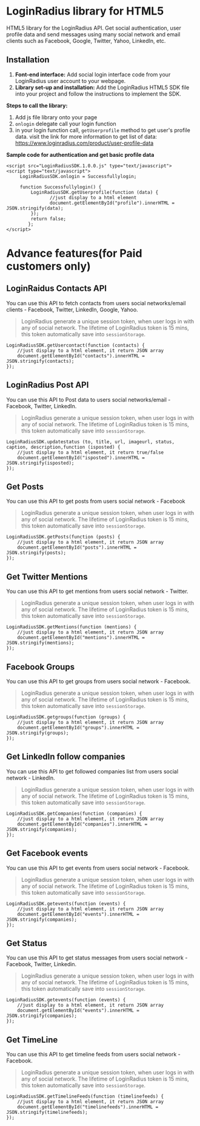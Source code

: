 LoginRadius library for HTML5
=====
HTML5 library for the LoginRadius API. Get social authentication, user profile data and send messages using many social network and email clients such as Facebook, Google, Twitter, Yahoo, LinkedIn, etc.

Installation
----
 1. **Font-end interface:** Add social login interface code from your LoginRadius user account to your webpage.
 3. **Library set-up and installation:** Add the LoginRadius HTML5 SDK file into your project and follow the instructions to implement the SDK.

**Steps to call the library:**

 1. Add js file library onto your page
 2. `onlogin` delegate call your login function
 3. in your login function call, `getUserprofile` method to get user's profile data. visit the link for more information to get list of data: https://www.loginradius.com/product/user-profile-data


**Sample code for authentication and get basic profile data**

    <script src="LoginRadiusSDK.1.0.0.js" type="text/javascript">
    <script type="text/javascript">
         LoginRadiusSDK.onlogin = Successfullylogin;
    
         function Successfullylogin() {
             LoginRadiusSDK.getUserprofile(function (data) {
                    //just display to a html element 
                    document.getElementById("profile").innerHTML = JSON.stringify(data);
             });
             return false;
            };    
    </script>

Advance features(for Paid customers only)
====

LoginRaidus Contacts API
----

You can use this API to fetch contacts from users social networks/email clients - Facebook, Twitter, LinkedIn, Google, Yahoo.

> LoginRadius generate a unique session token, when user logs in with
> any of social network. The lifetime of LoginRadius token is 15 mins,
> this token automatically save into `sessionStorage`.

    LoginRadiusSDK.getUsercontact(function (contacts) {
        //just display to a html element, it return JSON array
        document.getElementById("contacts").innerHTML = JSON.stringify(contacts);
    });

LoginRadius Post API
----

You can use this API to Post data to users social networks/email - Facebook, Twitter, LinkedIn.

> LoginRadius generate a unique session token, when user logs in with
> any of social network. The lifetime of LoginRadius token is 15 mins,
> this token automatically save into `sessionStorage`.

    LoginRadiusSDK.updatestatus (to, title, url, imageurl, status, caption, description,function (isposted) {
        //just display to a html element, it return true/false
        document.getElementById("isposted").innerHTML = JSON.stringify(isposted);
    });

Get Posts
----

You can use this API to get posts from users social network - Facebook

> LoginRadius generate a unique session token, when user logs in with
> any of social network. The lifetime of LoginRadius token is 15 mins,
> this token automatically save into `sessionStorage`.

    LoginRadiusSDK.getPosts(function (posts) {
        //just display to a html element, it return JSON array
        document.getElementById("posts").innerHTML = JSON.stringify(posts);
    });

Get Twitter Mentions
----

You can use this API to get mentions from users social network - Twitter.

> LoginRadius generate a unique session token, when user logs in with
> any of social network. The lifetime of LoginRadius token is 15 mins,
> this token automatically save into `sessionStorage`.

    LoginRadiusSDK.getMentions(function (mentions) {
        //just display to a html element, it return JSON array
        document.getElementById("mentions").innerHTML = JSON.stringify(mentions);
    });

Facebook Groups
----

You can use this API to get groups from users social network - Facebook.

> LoginRadius generate a unique session token, when user logs in with
> any of social network. The lifetime of LoginRadius token is 15 mins,
> this token automatically save into `sessionStorage`.

    LoginRadiusSDK.getgroups(function (groups) {
        //just display to a html element, it return JSON array
        document.getElementById("groups").innerHTML = JSON.stringify(groups);
    });


Get LinkedIn follow companies
----

You can use this API to get followed companies list from users social network - LinkedIn.

> LoginRadius generate a unique session token, when user logs in with
> any of social network. The lifetime of LoginRadius token is 15 mins,
> this token automatically save into `sessionStorage`.

    LoginRadiusSDK.getCompanies(function (companies) {
        //just display to a html element, it return JSON array
        document.getElementById("companies").innerHTML = JSON.stringify(companies);
    });


Get Facebook events
----

You can use this API to get events from users social network - Facebook.

> LoginRadius generate a unique session token, when user logs in with
> any of social network. The lifetime of LoginRadius token is 15 mins,
> this token automatically save into `sessionStorage`.

    LoginRadiusSDK.getevents(function (events) {
        //just display to a html element, it return JSON array
        document.getElementById("events").innerHTML = JSON.stringify(companies);
    });



Get Status
----

You can use this API to get status messages from users social network - Facebook, Twitter, Linkedin.

> LoginRadius generate a unique session token, when user logs in with
> any of social network. The lifetime of LoginRadius token is 15 mins,
> this token automatically save into `sessionStorage`.

    LoginRadiusSDK.getevents(function (events) {
        //just display to a html element, it return JSON array
        document.getElementById("events").innerHTML = JSON.stringify(companies);
    });



Get TimeLine
----

You can use this API to get timeline feeds from users social network - Facebook.

> LoginRadius generate a unique session token, when user logs in with
> any of social network. The lifetime of LoginRadius token is 15 mins,
> this token automatically save into `sessionStorage`.

    LoginRadiusSDK.getTimelineFeeds(function (timelinefeeds) {
        //just display to a html element, it return JSON array
        document.getElementById("timelinefeeds").innerHTML = JSON.stringify(timelinefeeds);
    });
